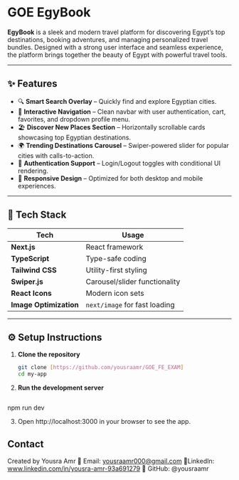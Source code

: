 # GOE EgyBook

**EgyBook** is a sleek and modern travel platform for discovering Egypt’s top destinations, booking adventures, and managing personalized travel bundles. Designed with a strong user interface and seamless experience, the platform brings together the beauty of Egypt with powerful travel tools.

---

## ✨ Features

- 🔍 **Smart Search Overlay** – Quickly find and explore Egyptian cities.
- 🧭 **Interactive Navigation** – Clean navbar with user authentication, cart, favorites, and dropdown profile menu.
- 🏖️ **Discover New Places Section** – Horizontally scrollable cards showcasing top Egyptian destinations.
- 🌍 **Trending Destinations Carousel** – Swiper-powered slider for popular cities with calls-to-action.
- 👤 **Authentication Support** – Login/Logout toggles with conditional UI rendering.
- 📱 **Responsive Design** – Optimized for both desktop and mobile experiences.

---

## 🧰 Tech Stack

| Tech         | Usage                         |
|--------------|-------------------------------|
| **Next.js**  | React framework               |
| **TypeScript** | Type-safe coding             |
| **Tailwind CSS** | Utility-first styling       |
| **Swiper.js** | Carousel/slider functionality |
| **React Icons** | Modern icon sets             |
| **Image Optimization** | `next/image` for fast loading |

---

## ⚙️ Setup Instructions

1. **Clone the repository**
   ```bash
   git clone [https://github.com/yousraamr/GOE_FE_EXAM]
   cd my-app

2. **Run the development server**
   ```bash
npm run dev

3. Open http://localhost:3000 in your browser to see the app.


## Contact
Created by Yousra Amr
📧 Email: yousraamr000@gmail.com
🔗LinkedIn: www.linkedin.com/in/yousra-amr-93a691279
🐙 GitHub: @yousraamr
